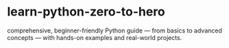 # learn-python-zero-to-hero
 comprehensive, beginner-friendly Python guide — from basics to advanced concepts — with hands-on examples and real-world projects.
